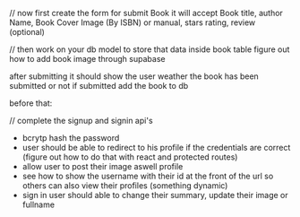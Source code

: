 // now first create the form for submit Book
it will accept Book title, author Name, Book Cover Image (By ISBN) or manual, stars rating, review (optional)

// then work on your db model to store that data inside book table
figure out how to add book image through supabase

after submitting it should show the user weather the book has been submitted or not if submitted add the book to db

before that:

// complete the signup and signin api's

- bcrytp hash the password
- user should be able to redirect to his profile if the credentials are correct (figure out how to do that with react and protected routes)
- allow user to post their image aswell profile
- see how to show the username with their id at the front of the url so others can also view their profiles (something dynamic)
- sign in user should able to change their summary, update their image or fullname
